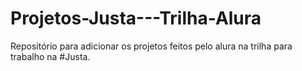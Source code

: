 # Projetos-Justa---Trilha-Alura
Repositório para adicionar os projetos feitos pelo alura na trilha para trabalho na #Justa.
